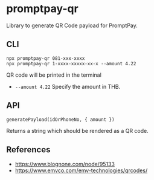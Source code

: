 # promptpay-qr

Library to generate QR Code payload for PromptPay.

## CLI

```
npx promptpay-qr 081-xxx-xxxx
npx promptpay-qr 1-xxxx-xxxxx-xx-x --amount 4.22
```

QR code will be printed in the terminal

- `--amount 4.22` Specify the amount in THB.

## API

```
generatePayload(idOrPhoneNo, { amount })
```

Returns a string which should be rendered as a QR code.

## References

- https://www.blognone.com/node/95133
- https://www.emvco.com/emv-technologies/qrcodes/
